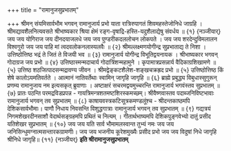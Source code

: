 +++
title = "रामानुजसुप्रभातम्"

+++
श्रीमन् संयमिसार्वभौम भगवन् रामानुजार्य प्रभो 
याता रात्रिरुपागतं शिवमहस्तेजोनिधे जाग्रहि । 
श्रीमद्यावशैलनित्यवसते श्रीभाष्यकार श्रिया 
क्षेमं रङ्ग-वृषाद्रि-हस्ति-यदुशैलाद्येषु संवर्धय ॥ {१} {नञ्जीयार्} 
जय जय योगिराज जय दीनदयाजलधे 
जय जय पुण्डरीकदललोचन लोकपते । 
जय जय शरदेन्दुविमलालन विश्वगुरो 
जय जय पाहि मां त्वदवलोकनलास्यलवैः ॥ {२} 
श्रीमल्लक्ष्मणयोगीन्द्र सुप्रभाताद्य ते निशा । 
उत्तिष्ठोत्तिष्ठ भद्रं ते जितं ते विजयी भव ॥ {३} 
रामानुजार्य योगीन्द्र विभूतिद्वयनायक । 
श्रीभाष्यकार भगवन् गोदाग्रज जय प्रभो ॥ {४} 
उत्तिष्ठास्मन्मदाचार्य गोदात्रिंशन्महामुने । 
कृपामात्रप्रसन्नार्य वैदिकाग्रशिखामणे ॥ {५} 
उत्तिष्ठ शठजित्पादसन्मद्रावण्य जीवन । 
श्रीमद्वेङ्कटशैलेश-शङ्खचक्रह्रद प्रभो ॥ {५} 
उत्तिष्ठोत्तिष्ठ किं शेषे कालोऽयमतिवर्तते । 
आत्मानं नातिवर्तेथाः स्वामिन् जागृहि जागृहि ॥ {६} 
ब्राह्मे प्रबुद्ध्य विबुधास्सुगुरून् प्रणम्य 
रामानुजाय नम इत्यसकृत् ब्रुवाणाः । 
अष्टाक्षरं सचरमद्वयमुच्चरन्ति 
रामानुजार्य भगवंस्तव सुप्रभातम् ॥ {७} 
प्रातः पठन्ति परमद्रविडप्रपन्न - 
गायत्रिमन्त्रशतमष्टशिरस्कमच्छम्। 
श्रीवैष्णवास्तव पदाब्जनिविष्टभावाः 
रामानुजार्य  भगवन्  तव सुप्रभातम् ॥ {८} 
काषायवस्त्रकटिसूत्रकमण्डलूंश्च - 
श्रीदन्तकाष्ठमपि देशिकसार्वभौमाः। 
पाणौ निधाय निवसन्ति विशुद्धगात्राः 
रामानुजार्य भगवन्  तव सुप्रभातम् ॥ {९} 
गद्यत्रयं निगमशेखरदीनसाशौ 
वेदार्थसङ्ग्रहमपि प्रथितं च नित्यम् । 
गीतार्थभाष्यमपि देशिकपुङ्गवेभ्यो 
दातुं प्रसीद यतिशेखर सुप्रभातम् ॥  {१०} 
जय जय यति सार्व भौमामलस्वान्त  तुभ्यं नमः 
जय जय जनिसिन्धुमग्नात्मसन्तारकग्रामणीः। 
जय जय भजनीय  कूरेशमुख्यैः प्रसीद प्रभो 
जय जय विदुषां निधे जागृहि श्रीनिधे जागृहि॥ {११} {नञ्जीयर्} 
**इति श्रीरामानुजसुप्रभातम्**
